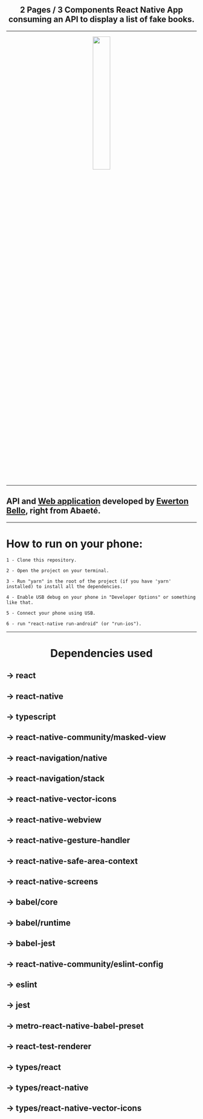 <h2 align="center">
    2 Pages / 3 Components React Native App consuming an API to display a list of fake books.
</h2>

---

<p align="center">
    <img src="./.github/librarian.gif" 
    width="30%" 
    height="30%"/>
</p>

---

## API and [Web application](https://cadbook.herokuapp.com/) developed by [Ewerton Bello](https://github.com/EwertonBello/CadBook), right from Abaeté.

---

# How to run on your phone:
    1 - Clone this repository.
    
    2 - Open the project on your terminal.
    
    3 - Run "yarn" in the root of the project (if you have 'yarn' installed) to install all the dependencies.
    
    4 - Enable USB debug on your phone in "Developer Options" or something like that.
    
    5 - Connect your phone using USB.
    
    6 - run "react-native run-android" (or "run-ios").

---


  <h1 align="center" font-size="40px">
    Dependencies used
  </h1>

 ## -> react
 ## -> react-native
 ## -> typescript
 ## -> react-native-community/masked-view
 ## -> react-navigation/native
 ## -> react-navigation/stack
 ## -> react-native-vector-icons
 ## -> react-native-webview
 ## -> react-native-gesture-handler
 ## -> react-native-safe-area-context
 ## -> react-native-screens
 ## -> babel/core
 ## -> babel/runtime 
 ## -> babel-jest 
 ## -> react-native-community/eslint-config
 ## -> eslint 
 ## -> jest
 ## -> metro-react-native-babel-preset
 ## -> react-test-renderer
 ## -> types/react
 ## -> types/react-native
 ## -> types/react-native-vector-icons